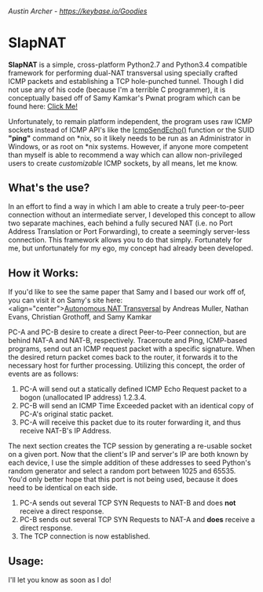 ###### Austin Archer - https://keybase.io/Goodies

# SlapNAT
**SlapNAT** is a simple, cross-platform Python2.7 and Python3.4 compatible framework for performing dual-NAT transversal using specially crafted ICMP packets and establishing a TCP hole-punched tunnel. Though I did not use any of his code (because I'm a terrible C programmer), it is conceptually based off of Samy Kamkar's Pwnat program which can be found here: <a href="http://samy.pl/pwnat/" target="_blank">Click Me!</a>
 
 Unfortunately, to remain platform independent, the program uses raw ICMP sockets instead of ICMP API's like the <a href="https://msdn.microsoft.com/en-us/library/windows/desktop/aa366050.aspx" target="_blank">IcmpSendEcho()</a> function or the SUID **"ping"** command on \*nix, so it likely needs to be run as an Administrator in Windows, or as root on \*nix systems. However, if anyone more competent than myself is able to recommend a way which can allow non-privileged users to create *customizable* ICMP sockets, by all means, let me know.

## What's the use?
In an effort to find a way in which I am able to create a truly peer-to-peer connection without an intermediate server, I developed this concept to allow two separate machines, each behind a fully secured NAT (i.e. no Port Address Translation or Port Forwarding), to create a seemingly server-less connection. This framework allows you to do that simply. Fortunately for me, but unfortunately for my ego, my concept had already been developed.

## How it Works:
If you'd like to see the same paper that Samy and I based our work off of, you can visit it on Samy's site here:<br>
<align="center"><a href="http://samy.pl/pwnat/pwnat.pdf" target="_blank">Autonomous NAT Transversal</a> by Andreas Muller, Nathan Evans, Christian Grothoff, and Samy Kamkar</align>

PC-A and PC-B desire to create a direct Peer-to-Peer connection, but are behind NAT-A and NAT-B, respectively. Traceroute and Ping, ICMP-based programs, send out an ICMP request packet with a specific signature. When the desired return packet comes back to the router, it forwards it to the necessary host for further processing. Utilizing this concept, the order of events are as follows:

  1. PC-A will send out a statically defined ICMP Echo Request packet to a bogon (unallocated IP address) 1.2.3.4.
  2. PC-B will send an ICMP Time Exceeded packet with an identical copy of PC-A's original static packet.
  3. PC-A will receive this packet due to its router forwarding it, and thus receive NAT-B's IP Address.
  
The next section creates the TCP session by generating a re-usable socket on a given port. Now that the client's IP and server's IP are both known by each device, I use the simple addition of these addresses to seed Python's random generator and select a random port between 1025 and 65535. You'd only better hope that this port is not being used, because it does need to be identical on each side.

  1. PC-A sends out several TCP SYN Requests to NAT-B and does **not** receive a direct response.
  2. PC-B sends out several TCP SYN Requests to NAT-A and **does** receive a direct response.
  3. The TCP connection is now established.
  
## Usage:
I'll let you know as soon as I do!
